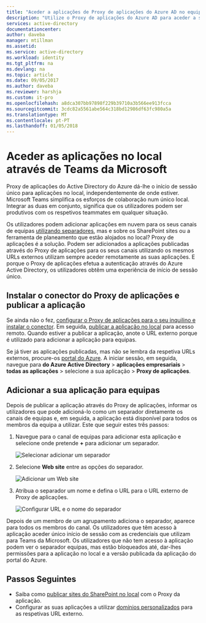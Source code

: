 ```yaml
---
title: "Aceder a aplicações de Proxy de aplicações do Azure AD no equipas | Microsoft Docs"
description: "Utilize o Proxy de aplicações do Azure AD para aceder a sua aplicação no local através de Teams da Microsoft."
services: active-directory
documentationcenter: 
author: daveba
manager: mtillman
ms.assetid: 
ms.service: active-directory
ms.workload: identity
ms.tgt_pltfrm: na
ms.devlang: na
ms.topic: article
ms.date: 09/05/2017
ms.author: daveba
ms.reviewer: harshja
ms.custom: it-pro
ms.openlocfilehash: a8dca307bb97898f229b39710a3b566ee913fcca
ms.sourcegitcommit: 3cdc82a5561abe564c318bd12986df63fc980a5a
ms.translationtype: MT
ms.contentlocale: pt-PT
ms.lasthandoff: 01/05/2018
---
```

# <a name="access-your-on-premises-applications-through-microsoft-teams"></a>Aceder as aplicações no local através de Teams da Microsoft

Proxy de aplicações do Active Directory do Azure dá-lhe o início de sessão único para aplicações no local, independentemente de onde estiver. Microsoft Teams simplifica os esforços de colaboração num único local. Integrar as duas em conjunto, significa que os utilizadores podem ser produtivos com os respetivos teammates em qualquer situação. 

Os utilizadores podem adicionar aplicações em nuvem para os seus canais de equipas [utilizando separadores](https://support.office.com/article/Video-Using-Tabs-7350a03e-017a-4a00-a6ae-1c9fe8c497b3?ui=en-US&rs=en-US&ad=US), mas e sobre os SharePoint sites ou a ferramenta de planeamento que estão alojados no local? Proxy de aplicações é a solução. Podem ser adicionados a aplicações publicadas através do Proxy de aplicações para os seus canais utilizando os mesmos URLs externos utilizam sempre aceder remotamente as suas aplicações. E porque o Proxy de aplicações efetua a autenticação através do Azure Active Directory, os utilizadores obtêm uma experiência de início de sessão único.


## <a name="install-the-application-proxy-connector-and-publish-your-app"></a>Instalar o conector do Proxy de aplicações e publicar a aplicação

Se ainda não o fez, [configurar o Proxy de aplicações para o seu inquilino e instalar o conector](active-directory-application-proxy-enable.md). Em seguida, [publicar a aplicação no local](application-proxy-publish-azure-portal.md) para acesso remoto. Quando estiver a publicar a aplicação, anote o URL externo porque é utilizado para adicionar a aplicação para equipas.

Se já tiver as aplicações publicadas, mas não se lembra da respetiva URLs externos, procure-os [portal do Azure](https://portal.azure.com). A iniciar sessão, em seguida, navegue para **do Azure Active Directory** > **aplicações empresariais** > **todas as aplicações** > selecione a sua aplicação >  **Proxy de aplicações**.

## <a name="add-your-app-to-teams"></a>Adicionar a sua aplicação para equipas

Depois de publicar a aplicação através do Proxy de aplicações, informar os utilizadores que pode adicioná-lo como um separador diretamente os canais de equipas e, em seguida, a aplicação está disponível para todos os membros da equipa a utilizar. Este que seguir estes três passos:

1. Navegue para o canal de equipas para adicionar esta aplicação e selecione onde pretende  **+**  para adicionar um separador.

   ![Selecionar adicionar um separador](./media/application-proxy-teams/add-tab.png)

2. Selecione **Web site** entre as opções do separador.

   ![Adicionar um Web site](./media/application-proxy-teams/website.png)

3. Atribua o separador um nome e defina o URL para o URL externo de Proxy de aplicações. 

   ![Configurar URL e o nome do separador](./media/application-proxy-teams/tab-name-url.png)

Depois de um membro de um agrupamento adiciona o separador, aparece para todos os membros do canal. Os utilizadores que têm acesso à aplicação aceder único início de sessão com as credenciais que utilizam para Teams da Microsoft. Os utilizadores que não tem acesso à aplicação podem ver o separador equipas, mas estão bloqueados até, dar-lhes permissões para a aplicação no local e a versão publicada da aplicação do portal do Azure. 

## <a name="next-steps"></a>Passos Seguintes

- Saiba como [publicar sites do SharePoint no local](application-proxy-enable-remote-access-sharepoint.md) com o Proxy da aplicação.
- Configurar as suas aplicações a utilizar [domínios personalizados](active-directory-application-proxy-custom-domains.md) para as respetivas URL externo. 
